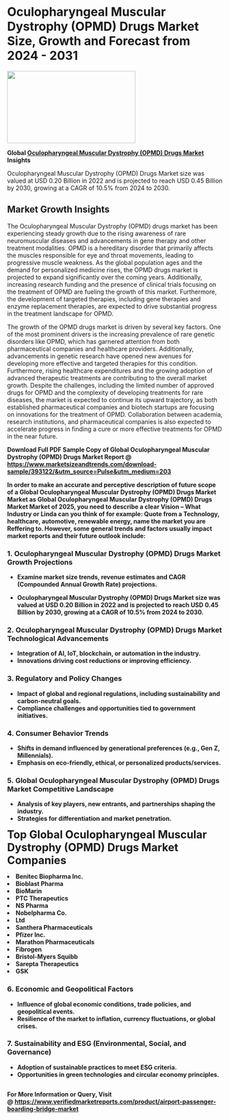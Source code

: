 <H1>Oculopharyngeal Muscular Dystrophy (OPMD) Drugs Market Size, Growth and Forecast from 2024 - 2031</H1><img class="aligncenter size-medium wp-image-584254" src="https://thirdeyenews.in/wp-content/uploads/2024/09/Global-Market-Research-300x168.jpeg" alt="" width="300" height="168" /><p><strong>Global&nbsp;<a href="https://www.marketsizeandtrends.com/download-sample/393122/&amp;utm_source=Pulse&amp;utm_medium=203">Oculopharyngeal Muscular Dystrophy (OPMD) Drugs Market</a> Insights</strong></p><p>Oculopharyngeal Muscular Dystrophy (OPMD) Drugs Market size was valued at USD 0.20 Billion in 2022 and is projected to reach USD 0.45 Billion by 2030, growing at a CAGR of 10.5% from 2024 to 2030.</p><p><h2>Market Growth Insights</h2> <p>The Oculopharyngeal Muscular Dystrophy (OPMD) drugs market has been experiencing steady growth due to the rising awareness of rare neuromuscular diseases and advancements in gene therapy and other treatment modalities. OPMD is a hereditary disorder that primarily affects the muscles responsible for eye and throat movements, leading to progressive muscle weakness. As the global population ages and the demand for personalized medicine rises, the OPMD drugs market is projected to expand significantly over the coming years. Additionally, increasing research funding and the presence of clinical trials focusing on the treatment of OPMD are fueling the growth of this market. Furthermore, the development of targeted therapies, including gene therapies and enzyme replacement therapies, are expected to drive substantial progress in the treatment landscape for OPMD.</p> <p><strong></strong></p> <p>The growth of the OPMD drugs market is driven by several key factors. One of the most prominent drivers is the increasing prevalence of rare genetic disorders like OPMD, which has garnered attention from both pharmaceutical companies and healthcare providers. Additionally, advancements in genetic research have opened new avenues for developing more effective and targeted therapies for this condition. Furthermore, rising healthcare expenditures and the growing adoption of advanced therapeutic treatments are contributing to the overall market growth. Despite the challenges, including the limited number of approved drugs for OPMD and the complexity of developing treatments for rare diseases, the market is expected to continue its upward trajectory, as both established pharmaceutical companies and biotech startups are focusing on innovations for the treatment of OPMD. Collaboration between academia, research institutions, and pharmaceutical companies is also expected to accelerate progress in finding a cure or more effective treatments for OPMD in the near future.</p> <p><strong></p><p><span class=""><strong>Download Full PDF Sample Copy of Global Oculopharyngeal Muscular Dystrophy (OPMD) Drugs Market Report</strong> @ <a href="https://www.marketsizeandtrends.com/download-sample/393122/&amp;utm_source=Pulse&amp;utm_medium=203" target="_blank">https://www.marketsizeandtrends.com/download-sample/393122/&amp;utm_source=Pulse&amp;utm_medium=203</a></span></p><p>In order to make an accurate and perceptive description of future scope of a Global&nbsp;Oculopharyngeal Muscular Dystrophy (OPMD) Drugs Market Market as Global&nbsp;Oculopharyngeal Muscular Dystrophy (OPMD) Drugs Market Market of 2025, you need to describe a clear Vision &ndash; What Industry or Linda can you think of for example: Quote from a Technology, healthcare, automotive, renewable energy, name the market you are Reffering to. However, some general trends and factors usually impact market reports and their future outlook include:</p><h3>1.&nbsp;<strong>Oculopharyngeal Muscular Dystrophy (OPMD) Drugs Market Growth Projections</strong></h3><ul><li>Examine market size trends, revenue estimates and CAGR (Compounded Annual Growth Rate) projections.</li><li><p>Oculopharyngeal Muscular Dystrophy (OPMD) Drugs Market size was valued at USD 0.20 Billion in 2022 and is projected to reach USD 0.45 Billion by 2030, growing at a CAGR of 10.5% from 2024 to 2030.</p></li></ul><h3>2.&nbsp;<strong>Oculopharyngeal Muscular Dystrophy (OPMD) Drugs Market Technological Advancements</strong></h3><ul><li>Integration of AI, IoT, blockchain, or automation in the industry.</li><li>Innovations driving cost reductions or improving efficiency.</li></ul><h3>3.&nbsp;<strong>Regulatory and Policy Changes</strong></h3><ul><li>Impact of global and regional regulations, including sustainability and carbon-neutral goals.</li><li>Compliance challenges and opportunities tied to government initiatives.</li></ul><h3>4.&nbsp;<strong>Consumer Behavior Trends</strong></h3><ul><li>Shifts in demand influenced by generational preferences (e.g., Gen Z, Millennials).</li><li>Emphasis on eco-friendly, ethical, or personalized products/services.</li></ul><h3>5.&nbsp;<strong>Global Oculopharyngeal Muscular Dystrophy (OPMD) Drugs Market Competitive Landscape</strong></h3><ul><li>Analysis of key players, new entrants, and partnerships shaping the industry.</li><li>Strategies for differentiation and market penetration.</li></ul><p data-pm-slice="1 1 []"><span style="color: inherit; font-family: inherit; font-size: 25px;">Top Global Oculopharyngeal Muscular Dystrophy (OPMD) Drugs Market Companies</span></p><div class="" data-test-id=""><p><li>Benitec Biopharma Inc.</li><li> Bioblast Pharma</li><li> BioMarin</li><li> PTC Therapeutics</li><li> NS Pharma</li><li> Nobelpharma Co.</li><li> Ltd</li><li> Santhera Pharmaceuticals</li><li> Pfizer Inc.</li><li> Marathon Pharmaceuticals</li><li> Fibrogen</li><li> Bristol-Myers Squibb</li><li> Sarepta Therapeutics</li><li> GSK</li></p></div><h3>6.&nbsp;<strong>Economic and Geopolitical Factors</strong></h3><ul><li>Influence of global economic conditions, trade policies, and geopolitical events.</li><li>Resilience of the market to inflation, currency fluctuations, or global crises.</li></ul><h3>7.&nbsp;<strong>Sustainability and ESG (Environmental, Social, and Governance)</strong></h3><ul><li>Adoption of sustainable practices to meet ESG criteria.</li><li>Opportunities in green technologies and circular economy principles.</li></ul><h2><strong style="font-size: 14px;">For More Information or Query, Visit @&nbsp;</strong><a style="background-color: #ffffff; font-size: 14px;" href="https://www.marketsizeandtrends.com/report/oculopharyngeal-muscular-dystrophy-opmd-drugs-market/" target="_blank">https://www.verifiedmarketreports.com/product/airport-passenger-boarding-bridge-market</a></h2>

